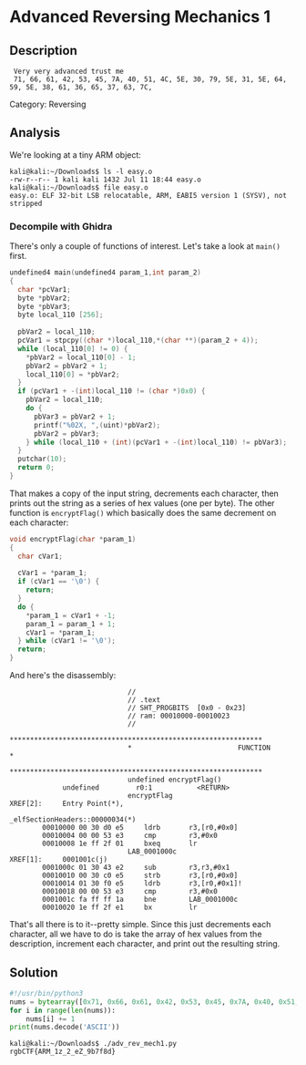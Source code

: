 # Advanced Reversing Mechanics 1

## Description

```
 Very very advanced trust me
 71, 66, 61, 42, 53, 45, 7A, 40, 51, 4C, 5E, 30, 79, 5E, 31, 5E, 64, 59, 5E, 38, 61, 36, 65, 37, 63, 7C,
```

Category: Reversing

## Analysis

We're looking at a tiny ARM object:

```
kali@kali:~/Downloads$ ls -l easy.o 
-rw-r--r-- 1 kali kali 1432 Jul 11 18:44 easy.o
kali@kali:~/Downloads$ file easy.o 
easy.o: ELF 32-bit LSB relocatable, ARM, EABI5 version 1 (SYSV), not stripped
```

### Decompile with Ghidra

There's only a couple of functions of interest. Let's take a look at `main()` first.

```c
undefined4 main(undefined4 param_1,int param_2)
{
  char *pcVar1;
  byte *pbVar2;
  byte *pbVar3;
  byte local_110 [256];
  
  pbVar2 = local_110;
  pcVar1 = stpcpy((char *)local_110,*(char **)(param_2 + 4));
  while (local_110[0] != 0) {
    *pbVar2 = local_110[0] - 1;
    pbVar2 = pbVar2 + 1;
    local_110[0] = *pbVar2;
  }
  if (pcVar1 + -(int)local_110 != (char *)0x0) {
    pbVar2 = local_110;
    do {
      pbVar3 = pbVar2 + 1;
      printf("%02X, ",(uint)*pbVar2);
      pbVar2 = pbVar3;
    } while (local_110 + (int)(pcVar1 + -(int)local_110) != pbVar3);
  }
  putchar(10);
  return 0;
}
```

That makes a copy of the input string, decrements each character, then prints out the string as a series of hex values (one per byte). The other function is `encryptFlag()` which basically does the same decrement on each character:

```c
void encryptFlag(char *param_1)
{
  char cVar1;
  
  cVar1 = *param_1;
  if (cVar1 == '\0') {
    return;
  }
  do {
    *param_1 = cVar1 + -1;
    param_1 = param_1 + 1;
    cVar1 = *param_1;
  } while (cVar1 != '\0');
  return;
}
```

And here's the disassembly:

```
                             //
                             // .text 
                             // SHT_PROGBITS  [0x0 - 0x23]
                             // ram: 00010000-00010023
                             //
                             **************************************************************
                             *                          FUNCTION                          *
                             **************************************************************
                             undefined encryptFlag()
             undefined         r0:1           <RETURN>
                             encryptFlag                                     XREF[2]:     Entry Point(*), 
                                                                                          _elfSectionHeaders::00000034(*)  
        00010000 00 30 d0 e5     ldrb       r3,[r0,#0x0]
        00010004 00 00 53 e3     cmp        r3,#0x0
        00010008 1e ff 2f 01     bxeq       lr
                             LAB_0001000c                                    XREF[1]:     0001001c(j)  
        0001000c 01 30 43 e2     sub        r3,r3,#0x1
        00010010 00 30 c0 e5     strb       r3,[r0,#0x0]
        00010014 01 30 f0 e5     ldrb       r3,[r0,#0x1]!
        00010018 00 00 53 e3     cmp        r3,#0x0
        0001001c fa ff ff 1a     bne        LAB_0001000c
        00010020 1e ff 2f e1     bx         lr
```

That's all there is to it--pretty simple. Since this just decrements each character, all we have to do is take the array of hex values from the description, increment each character, and print out the resulting string.

## Solution

```python
#!/usr/bin/python3
nums = bytearray([0x71, 0x66, 0x61, 0x42, 0x53, 0x45, 0x7A, 0x40, 0x51, 0x4C, 0x5E, 0x30, 0x79, 0x5E, 0x31, 0x5E, 0x64, 0x59, 0x5E, 0x38, 0x61, 0x36, 0x65, 0x37, 0x63, 0x7C])
for i in range(len(nums)):
    nums[i] += 1
print(nums.decode('ASCII'))
```

```
kali@kali:~/Downloads$ ./adv_rev_mech1.py 
rgbCTF{ARM_1z_2_eZ_9b7f8d}
```

